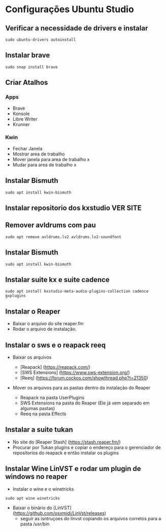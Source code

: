 # Configurações Ubuntu Studio

## Verificar a necessidade de drivers e instalar
```
sudo ubuntu-drivers autoinstall
```

## Instalar brave

```
sudo snap install brave
```

## Criar Atalhos 

### Apps
- Brave
- Konsole
- Libre Writer
- Krunner

### Kwin
- Fechar Janela
- Mostrar area de trabalho
- Mover janela para area de trabalho x
- Mudar para area de trabalho x

## Instalar Bismuth

```
sudo apt install kwin-bismuth
```

## Instalar repositorio dos kxstudio VER SITE

## Remover avldrums com pau

```
sudo apt remove avldrums.lv2 avldrums.lv2-soundfont
```

## Instalar Bismuth

```
sudo apt install kwin-bismuth
```

## Instalar suite kx e suite cadence

```
sudo apt install kxstudio-meta-audio-plugins-collection cadence gxplugins
```

## Instalar o Reaper
- Baixar o arquivo do site reaper.fm
- Rodar o arquivo de instalação.

## Instalar o sws e o reapack reeq
- Baixar os arquivos 
  - [Reapack] (https://reapack.com/)
  - [SWS Extensions] (https://www.sws-extension.org/)
  - [Reeq] (https://forum.cockos.com/showthread.php?t=21350)
 

- Mover os arquivos para as pastas dentro da instalação do Reaper
  - Reapack na pasta UserPlugins
  - SWS Extensions na pasta do Reaper (Ele já vem separado em algumas pastas)
  - Reeq na pasta Effects
 
## Instalar a suite tukan
- No site do [Reaper Stash] (https://stash.reaper.fm/)
- Procurar por Tukan plugins e copiar o endereço para o gerenciador de repositorios do reapack e então instalar os plugins

## Instalar Wine LinVST e rodar um plugin de windows no reaper
- Instalar o wine e o winetricks
```
sudo apt wine winetricks
```
- Baixar o binário do [LinVST] (https://github.com/osxmidi/LinVst/releases)
  - seguir as isntruçoes do linvst copiando os arquivos corretos para a pasta /usr/bin
  

